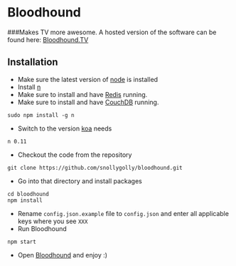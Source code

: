 # Bloodhound
###Makes TV more awesome.
A hosted version of the software can be found here: [Bloodhound.TV](http://bloodhound.tv)

## Installation
- Make sure the latest version of [node](http://nodejs.org/) is installed
- Install [n](https://www.npmjs.com/package/n)
- Make sure to install and have [Redis](http://redis.io/) running.
- Make sure to install and have [CouchDB](http://couchdb.apache.org/) running.

```
sudo npm install -g n
```
- Switch to the version [koa](http://koajs.com/) needs

```
n 0.11
```
- Checkout the code from the repository

```
git clone https://github.com/snollygolly/bloodhound.git
```
- Go into that directory and install packages

```
cd bloodhound
npm install
```
- Rename ```config.json.example``` file to ```config.json``` and enter all applicable keys where you see ```XXX```
- Run Bloodhound

```
npm start
```
- Open [Bloodhound](http://127.0.0.1:3000) and enjoy :)
